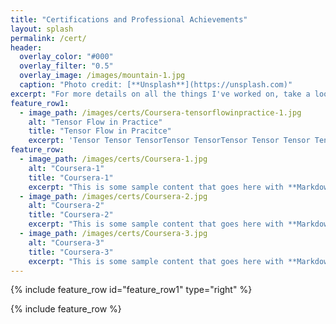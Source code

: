```yaml
---
title: "Certifications and Professional Achievements"
layout: splash
permalink: /cert/
header:
  overlay_color: "#000"
  overlay_filter: "0.5"
  overlay_image: /images/mountain-1.jpg
  caption: "Photo credit: [**Unsplash**](https://unsplash.com)"
excerpt: "For more details on all the things I've worked on, take a look at my resume."
feature_row1:
  - image_path: /images/certs/Coursera-tensorflowinpractice-1.jpg
    alt: "Tensor Flow in Practice"
    title: "Tensor Flow in Pracitce"
    excerpt: 'Tensor Tensor TensorTensor TensorTensor Tensor Tensor Tensor'
feature_row:
  - image_path: /images/certs/Coursera-1.jpg
    alt: "Coursera-1"
    title: "Coursera-1"
    excerpt: "This is some sample content that goes here with **Markdown** formatting."
  - image_path: /images/certs/Coursera-2.jpg
    alt: "Coursera-2"
    title: "Coursera-2"
    excerpt: "This is some sample content that goes here with **Markdown** formatting."
  - image_path: /images/certs/Coursera-3.jpg
    alt: "Coursera-3"
    title: "Coursera-3"
    excerpt: "This is some sample content that goes here with **Markdown** formatting."
---
```


{% include feature_row id="feature_row1" type="right" %}

{% include feature_row %}


